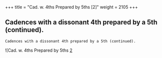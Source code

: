 +++
title = "Cad. w. 4ths Prepared by 5ths [2]"
weight = 2105
+++

## 	Cadences with a dissonant 4th prepared by a 5th (continued).

	Cadences with a dissonant 4th prepared by a 5th (continued).

![Cad. w. 4ths Prepared by 5ths [2](/img/13DurReg.jpg)
